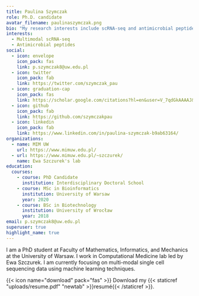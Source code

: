 ```yaml
---
title: Paulina Szymczak
role: Ph.D. candidate
avatar_filename: paulinaszymczak.png
bio: "My research interests include scRNA-seq and antimicrobial peptides. "
interests:
  - Multimodal scRNA-seq
  - Antimicrobial peptides
social:
  - icon: envelope
    icon_pack: fas
    link: p.szymczak8@uw.edu.pl
  - icon: twitter
    icon_pack: fab
    link: https://twitter.com/szymczak_pau
  - icon: graduation-cap
    icon_pack: fas
    link: https://scholar.google.com/citations?hl=en&user=V_7qdGkAAAAJ&
  - icon: github
    icon_pack: fab
    link: https://github.com/szymczakpau
  - icon: linkedin
    icon_pack: fab
    link: https://www.linkedin.com/in/paulina-szymczak-b9ab63164/
organizations:
  - name: MIM UW
    url: https://www.mimuw.edu.pl/
  - url: https://www.mimuw.edu.pl/~szczurek/
    name: Ewa Szczurek's lab
education:
  courses:
    - course: PhD Candidate
      institution: Interdisciplinary Doctoral School
    - course: MSc in Bioinformatics
      institution: University of Warsaw
      year: 2020
    - course: BSc in Biotechnology
      institution: University of Wrocław
      year: 2018
email: p.szymczak8@uw.edu.pl
superuser: true
highlight_name: true
---
```

I am a PhD student at Faculty of Mathematics, Informatics, and Mechanics at the University of Warsaw. I work in Computational Medicine lab led by Ewa Szczurek. I am currently focusing on multi-modal single cell sequencing data using machine learning techniques.

{{< icon name="download" pack="fas" >}} Download my {{< staticref "uploads/resume.pdf" "newtab" >}}resumé{{< /staticref >}}.
